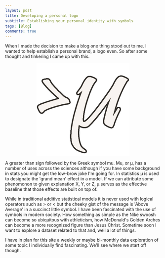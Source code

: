 ```yaml
---
layout: post
title: Developing a personal logo
subtitle: Establishing your personal identity with symbols
tags: [Blog]
comments: true
---
```


When I made the decision to make a blog one thing stood out to me. I wanted to help establish a personal brand, a logo even. So after some thought and tinkering I came up with this. 

<p>
<img src="/img/logo/abovemu_white.png" alt="Personal Logooo" style="
    width:20%; min-width: 300px; 
    display: block;
    margin-left: auto;
    margin-right: auto;"/>
</p>

A greater than sign followed by the Greek symbol mu. Mu, or μ, has a number of uses across the sciences although if you have some background in stats you might get the low-brow joke I'm going for. In statistics μ is used to designate the 'grand mean' effect in a model. If we can attribute some phenomonon to given explanation X, Y, or Z, μ serves as the effective baseline that those effects are built on top of. 

While in traditional additive statistical models it is never used with logical operators such as > or < but the cheeky gist of the message is 'Above Average' in a succinct little symbol. I have been fascinated with the use of symbols in modern society. How something as simple as the Nike swoosh can become so ubiquitous with athleticism, how McDonald's Golden Arches can become a more recognized figure than Jesus Christ. Sometime soon I want to explore a dataset related to that and, well a lot of things.

I have in plan for this site a weekly or maybe bi-monthly data exploration of some topic I individually find fascinating. We'll see where we start off though.